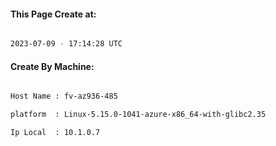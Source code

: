 
   
#### This Page Create at:

```bash

2023-07-09 - 17:14:28 UTC

```

#### Create By Machine:

```bash

Host Name : fv-az936-485

platform  : Linux-5.15.0-1041-azure-x86_64-with-glibc2.35

Ip Local  : 10.1.0.7

```

